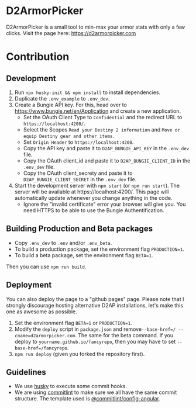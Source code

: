 # D2ArmorPicker

D2ArmorPicker is a small tool to min-max your armor stats with only a few clicks.
Visit the page here: https://d2armorpicker.com


# Contribution

## Development
1. Run `npx husky-init && npm install` to install dependencies.
2. Duplicate the `.env_example` to `.env_dev`. 
3. Create a Bungie API key. For this, head over to https://www.bungie.net/en/Application and create a new application. 
    - Set the OAuth Client Type to `Confidential` and the redirect URL to `https://localhost:4200/`. 
    - Select the Scopes `Read your Destiny 2 information` and `Move or equip Destiny gear and other items`.
    - Set `Origin Header` to `https://localhost:4200`.
    - Copy the API key and paste it to `D2AP_BUNGIE_API_KEY` in the `.env_dev` file.
    - Copy the OAuth client_id and paste it to `D2AP_BUNGIE_CLIENT_ID` in the `.env_dev` file.
    - Copy the OAuth client_secrety and paste it to `D2AP_BUNGIE_CLIENT_SECRET` in the `.env_dev` file.
4. Start the development server with `npm start` (or `npm run start`). The server will be available at https://localhost:4200/. This page will automatically update whenever you change anything in the code. 
    - Ignore the "invalid certificate" error your browser will give you. You need HTTPS to be able to use the Bungie Authentification.

## Building Production and Beta packages
- Copy `.env_dev` to `.env` and/or `.env_beta`.
- To build a production package, set the environment flag `PRODUCTION=1`.
- To build a beta package, set the environment flag `BETA=1`.

Then you can use `npm run build`.

## Deployment
You can also deploy the page to a "github pages" page. Please note that I strongly discourage hosting alternative D2AP installations, let's make this one as awesome as possible.

1. Set the environment flag `BETA=1` or `PRODUCTION=1`.
1. Modify the  `deploy` script in `package.json` and remove`--base-href=/ --cname=d2armorpicker.com`. The same for the beta command. If you deploy to `yourname.github.io/fancyrepo`, then you may have to set `--base-href=/fancyrepo`.
2. `npm run deploy` (given you forked the repository first).

## Guidelines
- We use [husky](https://github.com/typicode/husky) to execute some commit hooks.
- We are using [commitlint](https://github.com/conventional-changelog/commitlint) to make sure we all have the same commit structure. The template used is [@commitlint/config-angular](https://github.com/conventional-changelog/commitlint/tree/master/@commitlint/config-angular).
